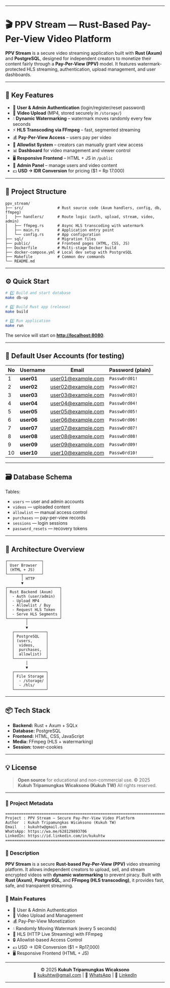 
---

# 🎬 PPV Stream — Rust-Based Pay-Per-View Video Platform

**PPV Stream** is a secure video streaming application built with **Rust (Axum)** and **PostgreSQL**, designed for independent creators to monetize their content fairly through a **Pay-Per-View (PPV)** model.
It features watermark-protected HLS streaming, authentication, upload management, and user dashboards.

---

## 🚀 Key Features

* 🔐 **User & Admin Authentication** (login/register/reset password)
* 🎥 **Video Upload** (MP4, stored securely in `/storage/`)
* 💧 **Dynamic Watermarking** – watermark moves randomly every few seconds
* ⚡ **HLS Transcoding via FFmpeg** – fast, segmented streaming
* 💰 **Pay-Per-View Access** – users pay per video
* 👥 **Allowlist System** – creators can manually grant view access
* 📊 **Dashboard** for video management and viewer control
* 🖥️ **Responsive Frontend** – HTML + JS in `/public`
* 🧩 **Admin Panel** – manage users and video content
* 💵 **USD → IDR Conversion** for pricing ($1 = Rp 17.000)

---

## 🧱 Project Structure

```
ppv_stream/
├── src/               # Rust source code (Axum handlers, config, db, ffmpeg)
│   ├── handlers/      # Route logic (auth, upload, stream, video, admin)
│   ├── ffmpeg.rs      # Async HLS transcoding with watermark
│   ├── main.rs        # Application entry point
│   └── config.rs      # App configuration
├── sql/               # Migration files
├── public/            # Frontend pages (HTML, CSS, JS)
├── Dockerfile         # Multi-stage Docker build
├── docker-compose.yml # Local dev setup with PostgreSQL
├── Makefile           # Common dev commands
└── README.md
```

---

## ⚙️ Quick Start

```bash
# 1️⃣ Build and start database
make db-up

# 2️⃣ Build Rust app (release)
make build

# 3️⃣ Run application
make run
```

The service will start on **[http://localhost:8080](http://localhost:8080)**.

---

## 👤 Default User Accounts (for testing)

| No | Username   | Email                                           | Password (plain) |
| -- | ---------- | ----------------------------------------------- | ---------------- |
| 1  | **user01** | [user01@example.com](mailto:user01@example.com) | `Passw0rd01!`    |
| 2  | **user02** | [user02@example.com](mailto:user02@example.com) | `Passw0rd02!`    |
| 3  | **user03** | [user03@example.com](mailto:user03@example.com) | `Passw0rd03!`    |
| 4  | **user04** | [user04@example.com](mailto:user04@example.com) | `Passw0rd04!`    |
| 5  | **user05** | [user05@example.com](mailto:user05@example.com) | `Passw0rd05!`    |
| 6  | **user06** | [user06@example.com](mailto:user06@example.com) | `Passw0rd06!`    |
| 7  | **user07** | [user07@example.com](mailto:user07@example.com) | `Passw0rd07!`    |
| 8  | **user08** | [user08@example.com](mailto:user08@example.com) | `Passw0rd08!`    |
| 9  | **user09** | [user09@example.com](mailto:user09@example.com) | `Passw0rd09!`    |
| 10 | **user10** | [user10@example.com](mailto:user10@example.com) | `Passw0rd10!`    |

---

## 🗃️ Database Schema

Tables:

* `users` — user and admin accounts
* `videos` — uploaded content
* `allowlist` — manual access control
* `purchases` — pay-per-view records
* `sessions` — login sessions
* `password_resets` — recovery tokens

---

## 🔐 Architecture Overview

```
┌───────────────┐
│ User Browser  │
│ (HTML + JS)   │
└──────┬────────┘
       │ HTTP
       ▼
┌───────────────────────┐
│ Rust Backend (Axum)   │
│  - Auth (user/admin)  │
│  - Upload MP4         │
│  - Allowlist / Buy    │
│  - Request HLS Token  │
│  - Serve HLS Segments │
└────────┬──────────────┘
         │
         ▼
   ┌──────────────┐
   │ PostgreSQL   │
   │ (users,      │
   │  videos,     │
   │  purchases,  │
   │  allowlist)  │
   └──────────────┘
         │
         ▼
   ┌──────────────┐
   │ File Storage │
   │  - /storage/ │
   │  - /hls/     │
   └──────────────┘
```

---

## 📦 Tech Stack

* **Backend:** Rust + Axum + SQLx
* **Database:** PostgreSQL
* **Frontend:** HTML, CSS, JavaScript
* **Media:** FFmpeg (HLS + watermarking)
* **Session:** tower-cookies

---

## 💡 License

> **Open source** for educational and non-commercial use.
> © 2025 **Kukuh Tripamungkas Wicaksono (Kukuh TW)**
> All rights reserved.

---

### 🧠 Project Metadata

```
=============================================================================
Project : PPV Stream — Secure Pay-Per-View Video Platform
Author  : Kukuh Tripamungkas Wicaksono (Kukuh TW)
Email   : kukuhtw@gmail.com
WhatsApp: https://wa.me/628129893706
LinkedIn: https://id.linkedin.com/in/kukuhtw
=============================================================================
```

### 📜 Description

**PPV Stream** is a secure **Rust-based Pay-Per-View (PPV)** video streaming platform.
It allows independent creators to upload, sell, and stream encrypted videos
with **dynamic watermarking** to prevent piracy.
Built with **Rust (Axum)**, **PostgreSQL**, and **FFmpeg (HLS transcoding)**,
it provides fast, safe, and transparent streaming.

### 🔑 Main Features

* 👤 User & Admin Authentication
* 🎥 Video Upload and Management
* 💰 Pay-Per-View Monetization
* 💧 Randomly Moving Watermark (every 5 seconds)
* 📡 HLS (HTTP Live Streaming) with FFmpeg
* 🔒 Allowlist-based Access Control
* 💵 USD → IDR Conversion ($1 = Rp17,000)
* 🖥️ Responsive Frontend (HTML + JS)

---

<p align="center">
  © 2025 <b>Kukuh Tripamungkas Wicaksono</b><br>
  📧 <a href="mailto:kukuhtw@gmail.com">kukuhtw@gmail.com</a> |
  💬 <a href="https://wa.me/628129893706">WhatsApp</a> |
  🔗 <a href="https://id.linkedin.com/in/kukuhtw">LinkedIn</a>
</p>

---
